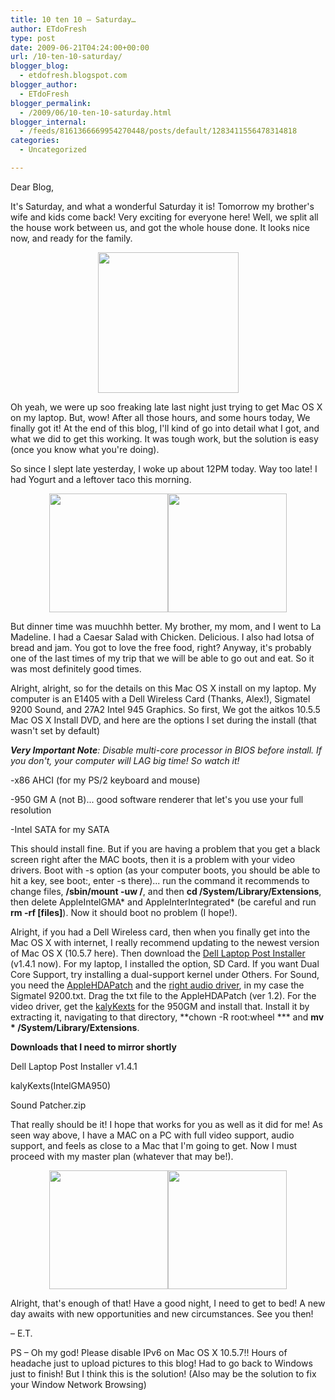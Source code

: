 ```yaml
---
title: 10 ten 10 – Saturday…
author: ETdoFresh
type: post
date: 2009-06-21T04:24:00+00:00
url: /10-ten-10-saturday/
blogger_blog:
  - etdofresh.blogspot.com
blogger_author:
  - ETdoFresh
blogger_permalink:
  - /2009/06/10-ten-10-saturday.html
blogger_internal:
  - /feeds/8161366669954270448/posts/default/1283411556478314818
categories:
  - Uncategorized

---
```

Dear Blog,

It's Saturday, and what a wonderful Saturday it is! Tomorrow my brother's wife and kids come back! Very exciting for everyone here! Well, we split all the house work between us, and got the whole house done. It looks nice now, and ready for the family.

<p align="center">
  <a href="http://lh3.ggpht.com/_yEPuIWl8ybE/Sj3W-a8YrzI/AAAAAAAAALA/hCw-1-QYwIo/s1600/S6301631.JPG"><img src="http://lh3.ggpht.com/_yEPuIWl8ybE/Sj3W-a8YrzI/AAAAAAAAALA/hCw-1-QYwIo/s288/S6301631.JPG" width="225" /></a>
</p>

Oh yeah, we were up soo freaking late last night just trying to get Mac OS X on my laptop. But, wow! After all those hours, and some hours today, We finally got it! At the end of this blog, I'll kind of go into detail what I got, and what we did to get this working. It was tough work, but the solution is easy (once you know what you're doing). 

So since I slept late yesterday, I woke up about 12PM today. Way too late! I had Yogurt and a leftover taco this morning.

<p align="center">
  <a href="http://lh3.ggpht.com/_yEPuIWl8ybE/Sj3Vxg4nC6I/AAAAAAAAAKg/ZnMpN68t8-k/s288/S6301625.JPG"><img src="http://lh3.ggpht.com/_yEPuIWl8ybE/Sj3Vxg4nC6I/AAAAAAAAAKg/ZnMpN68t8-k/s288/S6301625.JPG" width="190" /></a><a href="http://lh4.ggpht.com/_yEPuIWl8ybE/Sj3W-N9mYZI/AAAAAAAAAK4/JdtruWYI1iY/s1600/S6301630.JPG"><img src="http://lh4.ggpht.com/_yEPuIWl8ybE/Sj3W-N9mYZI/AAAAAAAAAK4/JdtruWYI1iY/s288/S6301630.JPG" width="190" /></a>
</p>

But dinner time was muuchhh better. My brother, my mom, and I went to La Madeline. I had a Caesar Salad with Chicken. Delicious. I also had lotsa of bread and jam. You got to love the free food, right? Anyway, it's probably one of the last times of my trip that we will be able to go out and eat. So it was most definitely good times.

Alright, alright, so for the details on this Mac OS X install on my laptop. My computer is an E1405 with a Dell Wireless Card (Thanks, Alex!), Sigmatel 9200 Sound, and 27A2 Intel 945 Graphics. So first, We got the aitkos 10.5.5 Mac OS X Install DVD, and here are the options I set during the install (that wasn't set by default)

_**Very Important Note**: Disable multi-core processor in BIOS before install. If you don't, your computer will LAG big time! So watch it!_

-x86 AHCI (for my PS/2 keyboard and mouse)

-950 GM A (not B)... good software renderer that let's you use your full resolution

-Intel SATA for my SATA

This should install fine. But if you are having a problem that you get a black screen right after the MAC boots, then it is a problem with your video drivers. Boot with -s option (as your computer boots, you should be able to hit a key, see boot:, enter -s there)... run the command it recommends to change files, **/sbin/mount -uw /**, and then **cd /System/Library/Extensions**, then delete AppleIntelGMA\* and AppleInterIntegrated\* (be careful and run **rm -rf [files]**). Now it should boot no problem (I hope!).

Alright, if you had a Dell Wireless card, then when you finally get into the Mac OS X with internet, I really recommend updating to the newest version of Mac OS X (10.5.7 here). Then download the [Dell Laptop Post Installer][1] (v1.4.1 now). For my laptop, I installed the option, SD Card. If you want Dual Core Support, try installing a dual-support kernel under Others. For Sound, you need the [AppleHDAPatch][2] and the [right audio driver][3], in my case the Sigmatel 9200.txt. Drag the txt file to the AppleHDAPatch (ver 1.2). For the video driver, get the [kalyKexts][4] for the 950GM and install that. Install it by extracting it, navigating to that directory, **chown -R root:wheel *** and **mv * /System/Library/Extensions**.

**Downloads that I need to mirror shortly**

Dell Laptop Post Installer v1.4.1

kalyKexts(IntelGMA950)

Sound Patcher.zip

That really should be it! I hope that works for you as well as it did for me! As seen way above, I have a MAC on a PC with full video support, audio support, and feels as close to a Mac that I'm going to get. Now I must proceed with my master plan (whatever that may be!).

<p align="center">
  <a href="http://lh4.ggpht.com/_yEPuIWl8ybE/Sj3W9g2c4qI/AAAAAAAAAKw/x4b3H_NSoPw/s1600/S6301629.JPG"><img src="http://lh4.ggpht.com/_yEPuIWl8ybE/Sj3W9g2c4qI/AAAAAAAAAKw/x4b3H_NSoPw/s288/S6301629.JPG" width="190" /></a><a href="http://lh5.ggpht.com/_yEPuIWl8ybE/Sj3W9Ua-VGI/AAAAAAAAAKo/vDIAIYlNaP8/s1600/S6301626.JPG"><img src="http://lh5.ggpht.com/_yEPuIWl8ybE/Sj3W9Ua-VGI/AAAAAAAAAKo/vDIAIYlNaP8/s288/S6301626.JPG" width="190" /></a>
</p>

Alright, that's enough of that! Have a good night, I need to get to bed! A new day awaits with new opportunities and new circumstances. See you then!

&#8211; E.T.

PS &#8211; Oh my god! Please disable IPv6 on Mac OS X 10.5.7!! Hours of headache just to upload pictures to this blog! Had to go back to Windows just to finish! But I think this is the solution! (Also may be the solution to fix your Window Network Browsing)

 [1]: http://www.insanelymac.com/forum/index.php?showtopic=97966&pid=709351&mode=threaded&start=
 [2]: http://www.insanelymac.com/forum/index.php?showtopic=32859
 [3]: http://psykopat.free.fr/apple/AppleHDA/
 [4]: http://www.insanelymac.com/forum/index.php?showtopic=135576&start=10&p=1111292&#